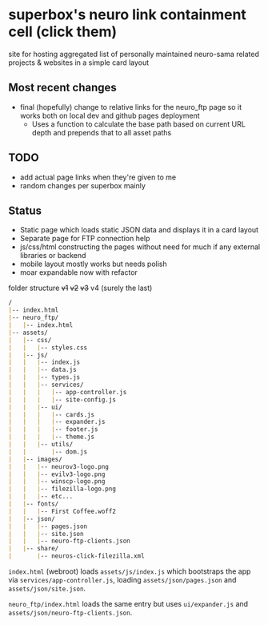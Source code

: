 # superbox's neuro link containment cell (click them)

site for hosting aggregated list of personally maintained neuro-sama related projects & websites in a simple card layout

## Most recent changes

- final (hopefully) change to relative links for the neuro_ftp page so it works both on local dev and github pages deployment
  - Uses a function to calculate the base path based on current URL depth and prepends that to all asset paths

## TODO

- add actual page links when they're given to me
- random changes per superbox mainly

## Status

- Static page which loads static JSON data and displays it in a card layout
- Separate page for FTP connection help
- js/css/html constructing the pages without need for much if any external libraries or backend
- mobile layout mostly works but needs polish
- moar expandable now with refactor

folder structure ~~v1~~ ~~v2~~ ~~v3~~ v4 (surely the last)

```md
/
|-- index.html
|-- neuro_ftp/
|   |-- index.html
|-- assets/
|   |-- css/
|   |   |-- styles.css
|   |-- js/
|   |   |-- index.js
|   |   |-- data.js
|   |   |-- types.js
|   |   |-- services/
|   |   |   |-- app-controller.js
|   |   |   |-- site-config.js
|   |   |-- ui/
|   |   |   |-- cards.js
|   |   |   |-- expander.js
|   |   |   |-- footer.js
|   |   |   |-- theme.js
|   |   |-- utils/
|   |       |-- dom.js
|   |-- images/
|   |   |-- neurov3-logo.png
|   |   |-- evilv3-logo.png
|   |   |-- winscp-logo.png
|   |   |-- filezilla-logo.png
|   |   |-- etc...
|   |-- fonts/
|   |   |-- First Coffee.woff2
|   |-- json/
|   |   |-- pages.json
|   |   |-- site.json
|   |   |-- neuro-ftp-clients.json
|   |-- share/
|       |-- neuros-click-filezilla.xml
```

`index.html` (webroot) loads `assets/js/index.js` which bootstraps the app via `services/app-controller.js`, loading `assets/json/pages.json` and `assets/json/site.json`.

`neuro_ftp/index.html` loads the same entry but uses `ui/expander.js` and `assets/json/neuro-ftp-clients.json`.
